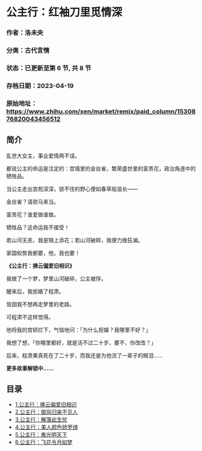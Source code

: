 # 公主行：红袖刀里觅情深

### 作者：洛未央

### 分类：古代言情

### 状态：已更新至第 6 节, 共 8 节

### 存档日期：2023-04-19

### 原始地址：https://www.zhihu.com/xen/market/remix/paid_column/1530876820043456512


## 简介
乱世大女主，事业爱情两不误。


都说公主的命运是注定的：宫墙里的金丝雀，繁荣盛世里的富贵花，政治角逐中的牺牲品。


当公主走出宫苑深深，锁不住的野心便如春草般滋长——


金丝雀？请驸马来当。


富贵花？谁爱做谁做。


牺牲品？这命运我不接受！


若山河无恙，我是锦上添花；若山河破碎，我便力挽狂澜。


家国权势我都要，他，我也要！


  



**《公主行：拂云偏爱旧相识》**


我做了一个梦，梦里山河破碎，公主被俘。


醒来后，我拒婚了程肃。


皆因我不想再走梦里的老路。


可程肃不这样觉得。


他将我的宫轿拦下，气恼地问：「为什么拒婚？我哪里不好？」


我想了想，「你哪里都好，就是活不过二十岁，要不，你改改？」


后来，程肃果真死在了二十岁，而我还是为他流了一辈子的眼泪……


  



**更多故事解锁中……**




## 目录
- [1.公主行：拂云偏爱旧相识](1.公主行：拂云偏爱旧相识.md)<!-- 2022-07-14 04:55 -->
- [2.公主行：御风归来不见人](2.公主行：御风归来不见人.md)<!-- 2022-10-12 07:14 -->
- [3.公主行：解落此生忧](3.公主行：解落此生忧.md)<!-- 2022-11-10 05:52 -->
- [4.公主行：美人颜色娇罗绮](4.公主行：美人颜色娇罗绮.md)<!-- 2022-12-13 08:26 -->
- [5.公主行：夷光明天下](5.公主行：夷光明天下.md)<!-- 2023-02-17 09:59 -->
- [6.公主行：飞花令月如梦](6.公主行：飞花令月如梦.md)<!-- 2023-02-28 10:31 -->